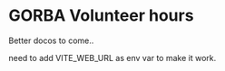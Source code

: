 # GORBA Volunteer hours

Better docos to come..

need to add VITE_WEB_URL as env var to make it work.
